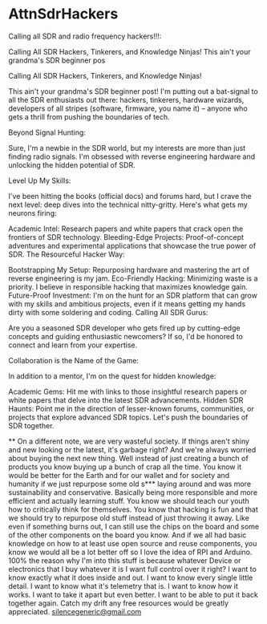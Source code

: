 # AttnSdrHackers
Calling all SDR and radio frequency hackers!!!:

Calling All SDR Hackers, Tinkerers, and Knowledge Ninjas!
This ain't your grandma's SDR beginner pos

Calling All SDR Hackers, Tinkerers, and Knowledge Ninjas!

This ain't your grandma's SDR beginner post! I'm putting out a bat-signal to all the SDR enthusiasts out there: hackers, tinkerers, hardware wizards, developers of all stripes (software, firmware, you name it) – anyone who gets a thrill from pushing the boundaries of tech.

Beyond Signal Hunting:

Sure, I'm a newbie in the SDR world, but my interests are more than just finding radio signals. I'm obsessed with reverse engineering hardware and unlocking the hidden potential of SDR.

Level Up My Skills:

I've been hitting the books (official docs) and forums hard, but I crave the next level: deep dives into the technical nitty-gritty. Here's what gets my neurons firing:

Academic Intel: Research papers and white papers that crack open the frontiers of SDR technology.
Bleeding-Edge Projects: Proof-of-concept adventures and experimental applications that showcase the true power of SDR.
The Resourceful Hacker Way:

Bootstrapping My Setup: Repurposing hardware and mastering the art of reverse engineering is my jam.
Eco-Friendly Hacking: Minimizing waste is a priority. I believe in responsible hacking that maximizes knowledge gain.
Future-Proof Investment: I'm on the hunt for an SDR platform that can grow with my skills and ambitious projects, even if it means getting my hands dirty with some soldering and coding.
Calling All SDR Gurus:

Are you a seasoned SDR developer who gets fired up by cutting-edge concepts and guiding enthusiastic newcomers? If so, I'd be honored to connect and learn from your expertise.

Collaboration is the Name of the Game:

In addition to a mentor, I'm on the quest for hidden knowledge:

Academic Gems: Hit me with links to those insightful research papers or white papers that delve into the latest SDR advancements.
Hidden SDR Haunts: Point me in the direction of lesser-known forums, communities, or projects that explore advanced SDR topics.
Let's push the boundaries of SDR together.           

** On a different note, we are very wasteful society. If things aren't shiny and new looking or the latest, it's garbage right? And we're always worried about buying the next new thing. Well instead of just creating a bunch of products you know buying up a bunch of crap all the time. You know it would be better for the Earth and for our wallet and for society and humanity if we just repurpose some old s*** laying around and was more sustainability and conservative. Basically being more responsible and more efficient and actually learning stuff. You know we should teach our youth how to critically think for themselves. You know that hacking is fun and that we should try to repurpose old stuff instead of just throwing it away. Like even if something burns out, I can still use the chips on the board and some of the other components on the board you know. And if we all had basic knowledge on how to at least use open source and reuse components, you know we would all be a lot better off so I love the idea of RPI and Arduino. 100% the reason why I'm into this stuff is because whatever Device or electronics that I buy whatever it is I want full control over it right? I want to know exactly what it does inside and out. I want to know every single little detail. I want to know what it's telemetry that is. I want to know how it works. I want to take it apart but even better. I want to be able to put it back together again. Catch my drift any free resources would be greatly appreciated. silencegeneric@gmail.com
